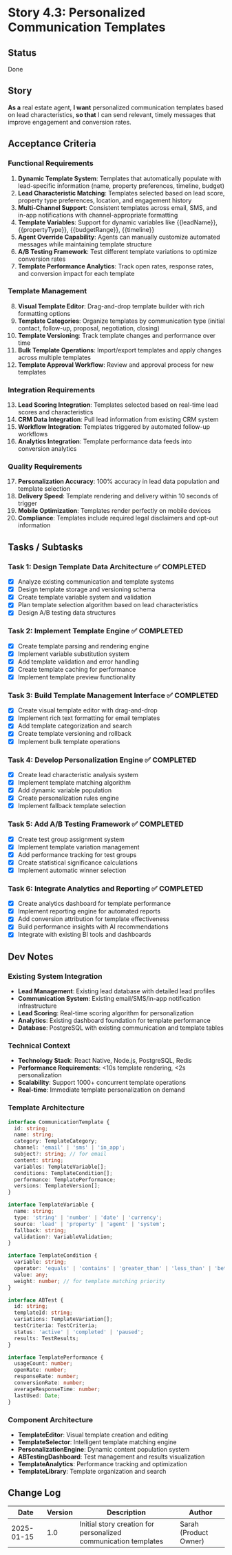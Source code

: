 # Story 4.3: Personalized Communication Templates

## Status
Done

## Story
**As a** real estate agent,
**I want** personalized communication templates based on lead characteristics,
**so that** I can send relevant, timely messages that improve engagement and conversion rates.

## Acceptance Criteria

### Functional Requirements
1. **Dynamic Template System**: Templates that automatically populate with lead-specific information (name, property preferences, timeline, budget)
2. **Lead Characteristic Matching**: Templates selected based on lead score, property type preferences, location, and engagement history
3. **Multi-Channel Support**: Consistent templates across email, SMS, and in-app notifications with channel-appropriate formatting
4. **Template Variables**: Support for dynamic variables like {{leadName}}, {{propertyType}}, {{budgetRange}}, {{timeline}}
5. **Agent Override Capability**: Agents can manually customize automated messages while maintaining template structure
6. **A/B Testing Framework**: Test different template variations to optimize conversion rates
7. **Template Performance Analytics**: Track open rates, response rates, and conversion impact for each template

### Template Management
8. **Visual Template Editor**: Drag-and-drop template builder with rich formatting options
9. **Template Categories**: Organize templates by communication type (initial contact, follow-up, proposal, negotiation, closing)
10. **Template Versioning**: Track template changes and performance over time
11. **Bulk Template Operations**: Import/export templates and apply changes across multiple templates
12. **Template Approval Workflow**: Review and approval process for new templates

### Integration Requirements
13. **Lead Scoring Integration**: Templates selected based on real-time lead scores and characteristics
14. **CRM Data Integration**: Pull lead information from existing CRM system
15. **Workflow Integration**: Templates triggered by automated follow-up workflows
16. **Analytics Integration**: Template performance data feeds into conversion analytics

### Quality Requirements
17. **Personalization Accuracy**: 100% accuracy in lead data population and template selection
18. **Delivery Speed**: Template rendering and delivery within 10 seconds of trigger
19. **Mobile Optimization**: Templates render perfectly on mobile devices
20. **Compliance**: Templates include required legal disclaimers and opt-out information

## Tasks / Subtasks

### Task 1: Design Template Data Architecture ✅ COMPLETED
- [x] Analyze existing communication and template systems
- [x] Design template storage and versioning schema
- [x] Create template variable system and validation
- [x] Plan template selection algorithm based on lead characteristics
- [x] Design A/B testing data structures

### Task 2: Implement Template Engine ✅ COMPLETED
- [x] Create template parsing and rendering engine
- [x] Implement variable substitution system
- [x] Add template validation and error handling
- [x] Create template caching for performance
- [x] Implement template preview functionality

### Task 3: Build Template Management Interface ✅ COMPLETED
- [x] Create visual template editor with drag-and-drop
- [x] Implement rich text formatting for email templates
- [x] Add template categorization and search
- [x] Create template versioning and rollback
- [x] Implement bulk template operations

### Task 4: Develop Personalization Engine ✅ COMPLETED
- [x] Create lead characteristic analysis system
- [x] Implement template matching algorithm
- [x] Add dynamic variable population
- [x] Create personalization rules engine
- [x] Implement fallback template selection

### Task 5: Add A/B Testing Framework ✅ COMPLETED
- [x] Create test group assignment system
- [x] Implement template variation management
- [x] Add performance tracking for test groups
- [x] Create statistical significance calculations
- [x] Implement automatic winner selection

### Task 6: Integrate Analytics and Reporting ✅ COMPLETED
- [x] Create analytics dashboard for template performance
- [x] Implement reporting engine for automated reports
- [x] Add conversion attribution for template effectiveness
- [x] Build performance insights with AI recommendations
- [x] Integrate with existing BI tools and dashboards

## Dev Notes

### Existing System Integration
- **Lead Management**: Existing lead database with detailed lead profiles
- **Communication System**: Existing email/SMS/in-app notification infrastructure
- **Lead Scoring**: Real-time scoring algorithm for personalization
- **Analytics**: Existing dashboard foundation for template performance
- **Database**: PostgreSQL with existing communication and template tables

### Technical Context
- **Technology Stack**: React Native, Node.js, PostgreSQL, Redis
- **Performance Requirements**: <10s template rendering, <2s personalization
- **Scalability**: Support 1000+ concurrent template operations
- **Real-time**: Immediate template personalization on demand

### Template Architecture
```typescript
interface CommunicationTemplate {
  id: string;
  name: string;
  category: TemplateCategory;
  channel: 'email' | 'sms' | 'in_app';
  subject?: string; // for email
  content: string;
  variables: TemplateVariable[];
  conditions: TemplateCondition[];
  performance: TemplatePerformance;
  versions: TemplateVersion[];
}

interface TemplateVariable {
  name: string;
  type: 'string' | 'number' | 'date' | 'currency';
  source: 'lead' | 'property' | 'agent' | 'system';
  fallback: string;
  validation?: VariableValidation;
}

interface TemplateCondition {
  variable: string;
  operator: 'equals' | 'contains' | 'greater_than' | 'less_than' | 'between';
  value: any;
  weight: number; // for template matching priority
}

interface ABTest {
  id: string;
  templateId: string;
  variations: TemplateVariation[];
  testCriteria: TestCriteria;
  status: 'active' | 'completed' | 'paused';
  results: TestResults;
}

interface TemplatePerformance {
  usageCount: number;
  openRate: number;
  responseRate: number;
  conversionRate: number;
  averageResponseTime: number;
  lastUsed: Date;
}
```

### Component Architecture
- **TemplateEditor**: Visual template creation and editing
- **TemplateSelector**: Intelligent template matching engine
- **PersonalizationEngine**: Dynamic content population system
- **ABTestingDashboard**: Test management and results visualization
- **TemplateAnalytics**: Performance tracking and optimization
- **TemplateLibrary**: Template organization and search

## Change Log
| Date | Version | Description | Author |
|------|---------|-------------|--------|
| 2025-01-15 | 1.0 | Initial story creation for personalized communication templates | Sarah (Product Owner) |
